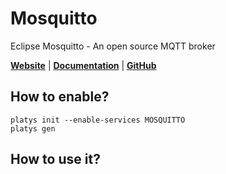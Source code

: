 # Mosquitto

Eclipse Mosquitto - An open source MQTT broker 

**[Website](https://mosquitto.org/)** | **[Documentation](https://mosquitto.org/documentation/)** | **[GitHub](https://github.com/eclipse/mosquitto)**

## How to enable?

```
platys init --enable-services MOSQUITTO
platys gen
```

## How to use it?



